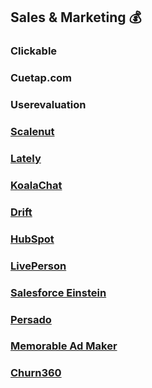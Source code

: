 ## Sales & Marketing 💰
###  Clickable
###  Cuetap.com
###  Userevaluation
###  [Scalenut](https://www.sc3++alenut.com/) 
###  [Lately](https://www.lately.ai/) 
###  [KoalaChat](https://koalachat.com/) 
###  [Drift](https://www.drift.com/)
### [HubSpot](https://www.hubspot.com/)
### [LivePerson](https://www.liveperson.com/) 
### [Salesforce Einstein](https://www.salesforce.com/products/einstein-ai-solutions/)
### [Persado](https://www.persado.com/)
### [Memorable Ad Maker](https://admaker.memorable.io/)
### [Churn360](https://churn360.com/) 
